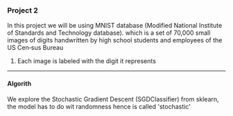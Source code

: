 ### Project 2
In this project we will be using MNIST database (Modified National Institute of Standards and Technology database). which is a set of 70,000 small
images of digits handwritten by high school students and employees of the US Cen‐sus Bureau

1. Each image is labeled with the digit it represents


__________________________________________________________________________________________________________________________________________________

#### Algorith
We explore the Stochastic Gradient Descent (SGDClassifier) from sklearn, the model has to do wit randomness hence is called 'stochastic'
